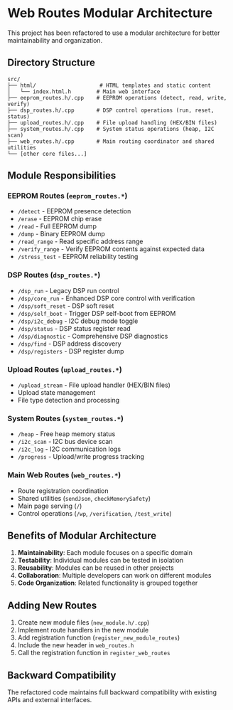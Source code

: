 # Web Routes Modular Architecture

This project has been refactored to use a modular architecture for better maintainability and organization.

## Directory Structure

```
src/
├── html/                    # HTML templates and static content
│   └── index.html.h        # Main web interface
├── eeprom_routes.h/.cpp    # EEPROM operations (detect, read, write, verify)
├── dsp_routes.h/.cpp       # DSP control operations (run, reset, status)
├── upload_routes.h/.cpp    # File upload handling (HEX/BIN files)
├── system_routes.h/.cpp    # System status operations (heap, I2C scan)
├── web_routes.h/.cpp       # Main routing coordinator and shared utilities
└── [other core files...]
```

## Module Responsibilities

### EEPROM Routes (`eeprom_routes.*`)
- `/detect` - EEPROM presence detection
- `/erase` - EEPROM chip erase
- `/read` - Full EEPROM dump
- `/dump` - Binary EEPROM dump
- `/read_range` - Read specific address range
- `/verify_range` - Verify EEPROM contents against expected data
- `/stress_test` - EEPROM reliability testing

### DSP Routes (`dsp_routes.*`)
- `/dsp_run` - Legacy DSP run control
- `/dsp/core_run` - Enhanced DSP core control with verification
- `/dsp/soft_reset` - DSP soft reset
- `/dsp/self_boot` - Trigger DSP self-boot from EEPROM
- `/dsp/i2c_debug` - I2C debug mode toggle
- `/dsp/status` - DSP status register read
- `/dsp/diagnostic` - Comprehensive DSP diagnostics
- `/dsp/find` - DSP address discovery
- `/dsp/registers` - DSP register dump

### Upload Routes (`upload_routes.*`)
- `/upload_stream` - File upload handler (HEX/BIN files)
- Upload state management
- File type detection and processing

### System Routes (`system_routes.*`)
- `/heap` - Free heap memory status
- `/i2c_scan` - I2C bus device scan
- `/i2c_log` - I2C communication logs
- `/progress` - Upload/write progress tracking

### Main Web Routes (`web_routes.*`)
- Route registration coordination
- Shared utilities (`sendJson`, `checkMemorySafety`)
- Main page serving (`/`)
- Control operations (`/wp`, `/verification`, `/test_write`)

## Benefits of Modular Architecture

1. **Maintainability**: Each module focuses on a specific domain
2. **Testability**: Individual modules can be tested in isolation
3. **Reusability**: Modules can be reused in other projects
4. **Collaboration**: Multiple developers can work on different modules
5. **Code Organization**: Related functionality is grouped together

## Adding New Routes

1. Create new module files (`new_module.h/.cpp`)
2. Implement route handlers in the new module
3. Add registration function (`register_new_module_routes`)
4. Include the new header in `web_routes.h`
5. Call the registration function in `register_web_routes`

## Backward Compatibility

The refactored code maintains full backward compatibility with existing APIs and external interfaces.